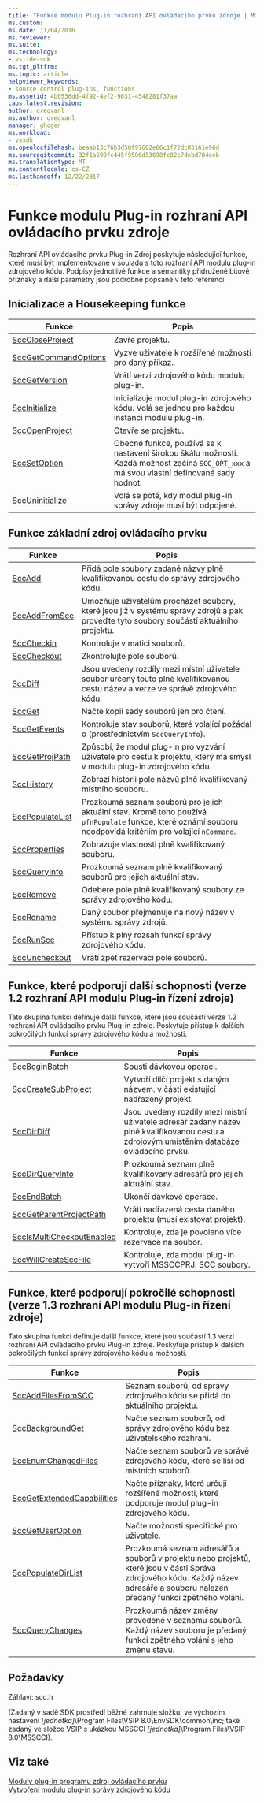 ```yaml
---
title: "Funkce modulu Plug-in rozhraní API ovládacího prvku zdroje | Microsoft Docs"
ms.custom: 
ms.date: 11/04/2016
ms.reviewer: 
ms.suite: 
ms.technology:
- vs-ide-sdk
ms.tgt_pltfrm: 
ms.topic: article
helpviewer_keywords:
- source control plug-ins, functions
ms.assetid: 4b0536dd-4f92-4ef2-9031-4548281f37aa
caps.latest.revision: 
author: gregvanl
ms.author: gregvanl
manager: ghogen
ms.workload:
- vssdk
ms.openlocfilehash: beaab13c76b3d50f97662e66c1f72dc83161e96d
ms.sourcegitcommit: 32f1a690fc445f9586d53698fc82c7debd784eeb
ms.translationtype: MT
ms.contentlocale: cs-CZ
ms.lasthandoff: 12/22/2017
---
```

# <a name="source-control-plug-in-api-functions"></a>Funkce modulu Plug-in rozhraní API ovládacího prvku zdroje
Rozhraní API ovládacího prvku Plug-in Zdroj poskytuje následující funkce, které musí být implementované v souladu s toto rozhraní API modulu plug-in zdrojového kódu. Podpisy jednotlivé funkce a sémantiky přidružené bitové příznaky a další parametry jsou podrobně popsané v této referenci.  
  
## <a name="initialization-and-housekeeping-functions"></a>Inicializace a Housekeeping funkce  
  
|Funkce|Popis|  
|--------------|-----------------|  
|[SccCloseProject](../extensibility/scccloseproject-function.md)|Zavře projektu.|  
|[SccGetCommandOptions](../extensibility/sccgetcommandoptions-function.md)|Vyzve uživatele k rozšířené možnosti pro daný příkaz.|  
|[SccGetVersion](../extensibility/sccgetversion-function.md)|Vrátí verzi zdrojového kódu modulu plug-in.|  
|[SccInitialize](../extensibility/sccinitialize-function.md)|Inicializuje modul plug-in zdrojového kódu. Volá se jednou pro každou instanci modulu plug-in.|  
|[SccOpenProject](../extensibility/sccopenproject-function.md)|Otevře se projektu.|  
|[SccSetOption](../extensibility/sccsetoption-function.md)|Obecné funkce, používá se k nastavení širokou škálu možností. Každá možnost začíná `SCC_OPT_xxx` a má svou vlastní definované sady hodnot.|  
|[SccUninitialize](../extensibility/sccuninitialize-function.md)|Volá se poté, kdy modul plug-in správy zdroje musí být odpojené.|  
  
## <a name="core-source-control-functions"></a>Funkce základní zdroj ovládacího prvku  
  
|Funkce|Popis|  
|--------------|-----------------|  
|[SccAdd](../extensibility/sccadd-function.md)|Přidá pole soubory zadané názvy plně kvalifikovanou cestu do správy zdrojového kódu.|  
|[SccAddFromScc](../extensibility/sccaddfromscc-function.md)|Umožňuje uživatelům procházet soubory, které jsou již v systému správy zdrojů a pak proveďte tyto soubory součástí aktuálního projektu.|  
|[SccCheckin](../extensibility/scccheckin-function.md)|Kontroluje v matici souborů.|  
|[SccCheckout](../extensibility/scccheckout-function.md)|Zkontrolujte pole souborů.|  
|[SccDiff](../extensibility/sccdiff-function.md)|Jsou uvedeny rozdíly mezi místní uživatele soubor určený touto plně kvalifikovanou cestu název a verze ve správě zdrojového kódu.|  
|[SccGet](../extensibility/sccget-function.md)|Načte kopii sady souborů jen pro čtení.|  
|[SccGetEvents](../extensibility/sccgetevents-function.md)|Kontroluje stav souborů, které volající požádal o (prostřednictvím `SccQueryInfo`).|  
|[SccGetProjPath](../extensibility/sccgetprojpath-function.md)|Způsobí, že modul plug-in pro vyzvání uživatele pro cestu k projektu, který má smysl v modulu plug-in zdrojového kódu.|  
|[SccHistory](../extensibility/scchistory-function.md)|Zobrazí historii pole názvů plně kvalifikovaný místního souboru.|  
|[SccPopulateList](../extensibility/sccpopulatelist-function.md)|Prozkoumá seznam souborů pro jejich aktuální stav. Kromě toho používá `pfnPopulate` funkce, které oznámí souboru neodpovídá kritériím pro volající `nCommand`.|  
|[SccProperties](../extensibility/sccproperties-function.md)|Zobrazuje vlastnosti plně kvalifikovaný souboru.|  
|[SccQueryInfo](../extensibility/sccqueryinfo-function.md)|Prozkoumá seznam plně kvalifikovaný souborů pro jejich aktuální stav.|  
|[SccRemove](../extensibility/sccremove-function.md)|Odebere pole plně kvalifikovaný soubory ze správy zdrojového kódu.|  
|[SccRename](../extensibility/sccrename-function.md)|Daný soubor přejmenuje na nový název v systému správy zdrojů.|  
|[SccRunScc](../extensibility/sccrunscc-function.md)|Přístup k plný rozsah funkcí správy zdrojového kódu.|  
|[SccUncheckout](../extensibility/sccuncheckout-function.md)|Vrátí zpět rezervaci pole souborů.|  
  
## <a name="functions-that-support-additional-capability-version-12-of-the-source-control-plug-in-api"></a>Funkce, které podporují další schopnosti (verze 1.2 rozhraní API modulu Plug-in řízení zdroje)  
 Tato skupina funkcí definuje další funkce, které jsou součástí verze 1.2 rozhraní API ovládacího prvku Plug-in zdroje. Poskytuje přístup k dalších pokročilých funkcí správy zdrojového kódu a možnosti.  
  
|Funkce|Popis|  
|--------------|-----------------|  
|[SccBeginBatch](../extensibility/sccbeginbatch-function.md)|Spustí dávkovou operaci.|  
|[SccCreateSubProject](../extensibility/scccreatesubproject-function.md)|Vytvoří dílčí projekt s daným názvem. v části existující nadřazený projekt.|  
|[SccDirDiff](../extensibility/sccdirdiff-function.md)|Jsou uvedeny rozdíly mezi místní uživatele adresář zadaný název plně kvalifikovanou cestu a zdrojovým umístěním databáze ovládacího prvku.|  
|[SccDirQueryInfo](../extensibility/sccdirqueryinfo-function.md)|Prozkoumá seznam plně kvalifikovaný adresářů pro jejich aktuální stav.|  
|[SccEndBatch](../extensibility/sccendbatch-function.md)|Ukončí dávkové operace.|  
|[SccGetParentProjectPath](../extensibility/sccgetparentprojectpath-function.md)|Vrátí nadřazená cesta daného projektu (musí existovat projekt).|  
|[SccIsMultiCheckoutEnabled](../extensibility/sccismulticheckoutenabled-function.md)|Kontroluje, zda je povoleno více rezervace na soubor.|  
|[SccWillCreateSccFile](../extensibility/sccwillcreatesccfile-function.md)|Kontroluje, zda modul plug-in vytvoří MSSCCPRJ. SCC soubory.|  
  
## <a name="functions-that-support-advanced-capability-version-13-of-the-source-control-plug-in-api"></a>Funkce, které podporují pokročilé schopnosti (verze 1.3 rozhraní API modulu Plug-in řízení zdroje)  
 Tato skupina funkcí definuje další funkce, které jsou součástí 1.3 verzi rozhraní API ovládacího prvku Plug-in zdroje. Poskytuje přístup k dalších pokročilých funkcí správy zdrojového kódu a možnosti.  
  
|Funkce|Popis|  
|--------------|-----------------|  
|[SccAddFilesFromSCC](../extensibility/sccaddfilesfromscc-function.md)|Seznam souborů, od správy zdrojového kódu se přidá do aktuálního projektu.|  
|[SccBackgroundGet](../extensibility/sccbackgroundget-function.md)|Načte seznam souborů, od správy zdrojového kódu bez uživatelského rozhraní.|  
|[SccEnumChangedFiles](../extensibility/sccenumchangedfiles-function.md)|Načte seznam souborů ve správě zdrojového kódu, které se liší od místních souborů.|  
|[SccGetExtendedCapabilities](../extensibility/sccgetextendedcapabilities-function.md)|Načte příznaky, které určují rozšířené možnosti, které podporuje modul plug-in zdrojového kódu.|  
|[SccGetUserOption](../extensibility/sccgetuseroption-function.md)|Načte možnosti specifické pro uživatele.|  
|[SccPopulateDirList](../extensibility/sccpopulatedirlist-function.md)|Prozkoumá seznam adresářů a souborů v projektu nebo projektů, které jsou v části Správa zdrojového kódu. Každý název adresáře a souboru nalezen předaný funkci zpětného volání.|  
|[SccQueryChanges](../extensibility/sccquerychanges-function.md)|Prozkoumá název změny provedené v seznamu souborů. Každý název souboru je předaný funkci zpětného volání s jeho změnu stavu.|  
  
## <a name="requirements"></a>Požadavky  
 Záhlaví: scc.h  
  
 (Zadaný v sadě SDK prostředí běžné zahrnuje složku, ve výchozím nastavení *[jednotka]*\Program Files\VSIP 8.0\EnvSDK\common\inc; také zadaný ve složce VSIP s ukázkou MSSCCI *[jednotka]*\Program Files\VSIP 8.0\MSSCCI).  
  
## <a name="see-also"></a>Viz také  
 [Moduly plug-in programu zdroj ovládacího prvku](../extensibility/source-control-plug-ins.md)   
 [Vytvoření modulu plug-in správy zdrojového kódu](../extensibility/internals/creating-a-source-control-plug-in.md)